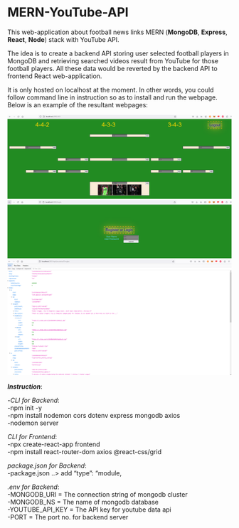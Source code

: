 # MERN-YouTube-API
This web-application about football news links MERN (**MongoDB**, **Express**, **React**, **Node**) stack with YouTube API.

The idea is to create a backend API storing user selected football players in MongoDB and retrieving searched videos result from YouTube for those football players. All these data would be reverted by the backend API to frontend React web-application.

It is only hosted on localhost at the moment. In other words, you could follow command line in instruction so as to install and run the webpage. Below is an example of the resultant webpages:

![alt text](https://github.com/wpl245hk/MERN-YouTube-API/blob/main/Frontend%20football%20field.PNG?raw=true)
![alt text](https://github.com/wpl245hk/MERN-YouTube-API/blob/main/Frontend%20login.PNG?raw=true)
![alt text](https://github.com/wpl245hk/MERN-YouTube-API/blob/main/Backend%20Youtube.PNG?raw=true)

***Instruction***:<br/>

-*CLI for Backend*:<br/>
  -npm init -y<br/>
  -npm install nodemon cors dotenv express mongodb axios<br/>
  -nodemon server<br/>

*CLI for Frontend*:<br/>
  -npx create-react-app frontend<br/>
  -npm install react-router-dom axios @react-css/grid<br/>

*package.json for Backend*:<br/>
  -package.json ..> add “type”: “module,<br/>

*.env for Backend*:<br/>
  -MONGODB_URI = The connection string of mongodb cluster<br/>
  -MONGODB_NS = The name of mongodb database<br/>
  -YOUTUBE_API_KEY = The API key for youtube data api<br/>
  -PORT = The port no. for backend server<br/>

